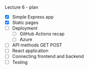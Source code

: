 Lecture 6 - plan

* [x] Simple Express app
* [x] Static pages
* [ ] Deployment 
  * [ ] GitHub Actions recap
  * [ ] Azure
* [ ] API methods GET POST
* [ ] React application
* [ ] Connecting frontend and backend
* [ ] Testing